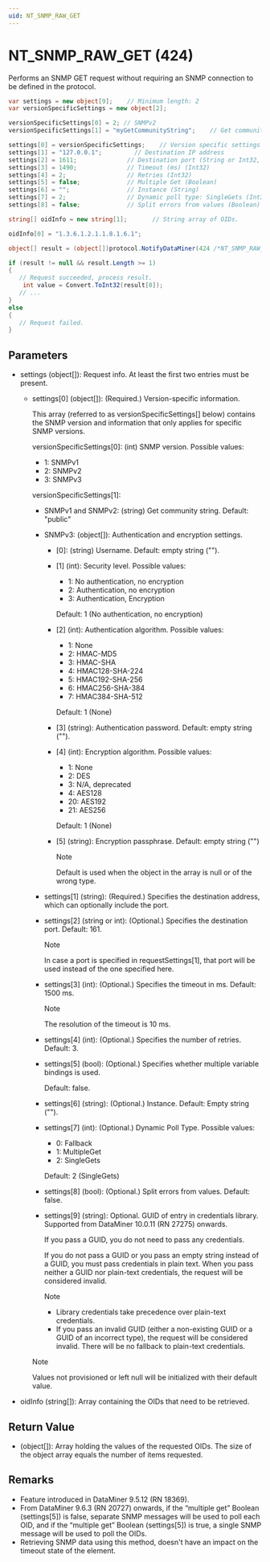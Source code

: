 ```yaml
---
uid: NT_SNMP_RAW_GET
---
```


# NT_SNMP_RAW_GET (424)

Performs an SNMP GET request without requiring an SNMP connection to be defined in the protocol.

```csharp
var settings = new object[9];    // Minimum length: 2
var versionSpecificSettings = new object[2];

versionSpecificSettings[0] = 2; // SNMPv2
versionSpecificSettings[1] = "myGetCommunityString";    // Get community string

settings[0] = versionSpecificSettings;    // Version specific settings
settings[1] = "127.0.0.1";         // Destination IP address
settings[2] = 1611;              // Destination port (String or Int32, will not overwrite the port specified with the IP address)
settings[3] = 1490;              // Timeout (ms) (Int32)
settings[4] = 2;                 // Retries (Int32)
settings[5] = false;             // Multiple Get (Boolean)
settings[6] = "";                // Instance (String)
settings[7] = 2;                 // Dynamic poll type: SingleGets (Int32)
settings[8] = false;             // Split errors from values (Boolean)

string[] oidInfo = new string[1];       // String array of OIDs.

oidInfo[0] = "1.3.6.1.2.1.1.8.1.6.1";

object[] result = (object[])protocol.NotifyDataMiner(424 /*NT_SNMP_RAW_GET*/, settings, oidInfo);

if (result != null && result.Length >= 1)
{
   // Request succeeded, process result.
    int value = Convert.ToInt32(result[0]);
   // ...
}
else
{
   // Request failed.
}
```

## Parameters

- settings (object[]): Request info. At least the first two entries must be present.
  - settings[0] (object[]): (Required.) Version-specific information.

    This array (referred to as versionSpecificSettings[] below) contains the SNMP version and information that only applies for specific SNMP versions.

    versionSpecificSettings[0]: (int) SNMP version. Possible values:

    - 1: SNMPv1
    - 2: SNMPv2
    - 3: SNMPv3

    versionSpecificSettings[1]:

    - SNMPv1 and SNMPv2: (string) Get community string. Default: "public"
    - SNMPv3: (object[]): Authentication and encryption settings.
      - [0]: (string) Username. Default: empty string ("").
      - [1] (int): Security level. Possible values:
        - 1: No authentication, no encryption
        - 2: Authentication, no encryption
        - 3: Authentication, Encryption

        Default: 1 (No authentication, no encryption)

      - [2] (int): Authentication algorithm. Possible values:
        - 1: None
        - 2: HMAC-MD5
        - 3: HMAC-SHA
        - 4: HMAC128-SHA-224
        - 5: HMAC192-SHA-256
        - 6: HMAC256-SHA-384
        - 7: HMAC384-SHA-512

        Default: 1 (None)
      - [3] (string): Authentication password. Default: empty string ("").
      - [4] (int): Encryption algorithm. Possible values:
        - 1: None
        - 2: DES
        - 3: N/A, deprecated
        - 4: AES128
        - 20: AES192
        - 21: AES256

        Default: 1 (None)
      - [5] (string): Encryption passphrase. Default: empty string ("")

        > [!NOTE]
        > Default is used when the object in the array is null or of the wrong type.
    - settings[1] (string): (Required.) Specifies the destination address, which can optionally include the port.
    - settings[2] (string or int): (Optional.) Specifies the destination port. Default: 161.

      > [!NOTE]
      > In case a port is specified in requestSettings[1], that port will be used instead of the one specified here.

    - settings[3] (int): (Optional.) Specifies the timeout in ms. Default: 1500 ms.

      > [!NOTE]
      > The resolution of the timeout is 10 ms.
    - settings[4] (int): (Optional.) Specifies the number of retries. Default: 3.
    - settings[5] (bool): (Optional.) Specifies whether multiple variable bindings is used.

      Default: false.
    - settings[6] (string): (Optional.) Instance. Default: Empty string ("").
    - settings[7] (int): (Optional.) Dynamic Poll Type. Possible values:
      - 0: Fallback
      - 1: MultipleGet
      - 2: SingleGets

      Default: 2 (SingleGets)
    - settings[8] (bool): (Optional.) Split errors from values. Default: false.
    - settings[9] (string): Optional. GUID of entry in credentials library. Supported from DataMiner 10.0.11 (RN 27275) onwards.

      If you pass a GUID, you do not need to pass any credentials.

      If you do not pass a GUID or you pass an empty string instead of a GUID, you must pass credentials in plain text. When you pass neither a GUID nor plain-text credentials, the request will be considered invalid.

      > [!NOTE]
      >
      > - Library credentials take precedence over plain-text credentials.
      > - If you pass an invalid GUID (either a non-existing GUID or a GUID of an incorrect type), the request will be considered invalid. There will be no fallback to plain-text credentials.

    > [!NOTE]
    > Values not provisioned or left null will be initialized with their default value.
- oidInfo (string[]): Array containing the OIDs that need to be retrieved.

## Return Value

- (object[]): Array holding the values of the requested OIDs. The size of the object array equals the number of items requested.

## Remarks

- Feature introduced in DataMiner 9.5.12 (RN 18369).
- From DataMiner 9.6.3 (RN 20727) onwards, if the “multiple get” Boolean (settings[5]) is false, separate SNMP messages will be used to poll each OID, and if the “multiple get” Boolean (settings[5]) is true, a single SNMP message will be used to poll the OIDs.
- Retrieving SNMP data using this method, doesn't have an impact on the timeout state of the element.
